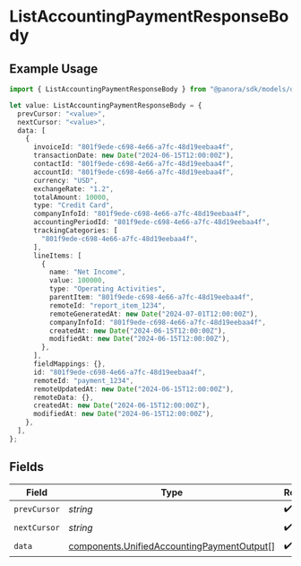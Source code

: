 # ListAccountingPaymentResponseBody

## Example Usage

```typescript
import { ListAccountingPaymentResponseBody } from "@panora/sdk/models/operations";

let value: ListAccountingPaymentResponseBody = {
  prevCursor: "<value>",
  nextCursor: "<value>",
  data: [
    {
      invoiceId: "801f9ede-c698-4e66-a7fc-48d19eebaa4f",
      transactionDate: new Date("2024-06-15T12:00:00Z"),
      contactId: "801f9ede-c698-4e66-a7fc-48d19eebaa4f",
      accountId: "801f9ede-c698-4e66-a7fc-48d19eebaa4f",
      currency: "USD",
      exchangeRate: "1.2",
      totalAmount: 10000,
      type: "Credit Card",
      companyInfoId: "801f9ede-c698-4e66-a7fc-48d19eebaa4f",
      accountingPeriodId: "801f9ede-c698-4e66-a7fc-48d19eebaa4f",
      trackingCategories: [
        "801f9ede-c698-4e66-a7fc-48d19eebaa4f",
      ],
      lineItems: [
        {
          name: "Net Income",
          value: 100000,
          type: "Operating Activities",
          parentItem: "801f9ede-c698-4e66-a7fc-48d19eebaa4f",
          remoteId: "report_item_1234",
          remoteGeneratedAt: new Date("2024-07-01T12:00:00Z"),
          companyInfoId: "801f9ede-c698-4e66-a7fc-48d19eebaa4f",
          createdAt: new Date("2024-06-15T12:00:00Z"),
          modifiedAt: new Date("2024-06-15T12:00:00Z"),
        },
      ],
      fieldMappings: {},
      id: "801f9ede-c698-4e66-a7fc-48d19eebaa4f",
      remoteId: "payment_1234",
      remoteUpdatedAt: new Date("2024-06-15T12:00:00Z"),
      remoteData: {},
      createdAt: new Date("2024-06-15T12:00:00Z"),
      modifiedAt: new Date("2024-06-15T12:00:00Z"),
    },
  ],
};
```

## Fields

| Field                                                                                                    | Type                                                                                                     | Required                                                                                                 | Description                                                                                              |
| -------------------------------------------------------------------------------------------------------- | -------------------------------------------------------------------------------------------------------- | -------------------------------------------------------------------------------------------------------- | -------------------------------------------------------------------------------------------------------- |
| `prevCursor`                                                                                             | *string*                                                                                                 | :heavy_check_mark:                                                                                       | N/A                                                                                                      |
| `nextCursor`                                                                                             | *string*                                                                                                 | :heavy_check_mark:                                                                                       | N/A                                                                                                      |
| `data`                                                                                                   | [components.UnifiedAccountingPaymentOutput](../../models/components/unifiedaccountingpaymentoutput.md)[] | :heavy_check_mark:                                                                                       | N/A                                                                                                      |